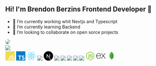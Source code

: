 ## Hi! I'm Brendon Berzins Frontend Developer 👋
 
- 🔭 I’m currently working whit Nextjs and Typescript
- 🌱 I’m currently learning Backend
- 👯 I’m looking to collaborate on open sorce projects
<kbd>
  <img style='border-radius: 30em' height='200vh' src='https://i.gifer.com/origin/87/87015e585336954a2d2e9179bebd8b32_w200.gif'/>
</kbd>
<div>
  <img src='https://github-readme-stats.vercel.app/api/top-langs/?username=brendonberzins&layout=compact&theme=midnight-purple'/>
</div>
  <div>
   <img height='30em' src='https://raw.githubusercontent.com/devicons/devicon/master/icons/javascript/javascript-plain.svg'/>
   <img height='30em' src='https://raw.githubusercontent.com/devicons/devicon/master/icons/typescript/typescript-plain.svg'/>
   <img height='30em' src='https://raw.githubusercontent.com/devicons/devicon/master/icons/react/react-original.svg'/>
   <img height='30em' src="https://cdn.jsdelivr.net/gh/devicons/devicon/icons/redux/redux-original.svg" />
   <img height='30em' src='https://raw.githubusercontent.com/devicons/devicon/master/icons/nextjs/nextjs-original.svg'/>
   <img height='30em' src="https://cdn.jsdelivr.net/gh/devicons/devicon/icons/graphql/graphql-plain.svg" />
   <img height='30em' src="https://cdn.jsdelivr.net/gh/devicons/devicon/icons/tailwindcss/tailwindcss-plain.svg"/>
   <img height='30em' src="https://cdn.jsdelivr.net/gh/devicons/devicon/icons/sass/sass-original.svg" />
   <img height='30em' src="https://cdn.jsdelivr.net/gh/devicons/devicon/icons/materialui/materialui-original.svg" />
   <img height='30em'src="https://cdn.jsdelivr.net/gh/devicons/devicon/icons/jest/jest-plain.svg" />
   <img height='30em' src='https://raw.githubusercontent.com/devicons/devicon/master/icons/nodejs/nodejs-original.svg'/>
   <img height='30em' src='https://raw.githubusercontent.com/devicons/devicon/master/icons/express/express-original.svg'/>
   <img height='30em' src='https://raw.githubusercontent.com/devicons/devicon/master/icons/mongodb/mongodb-original.svg'/>
  </div>
